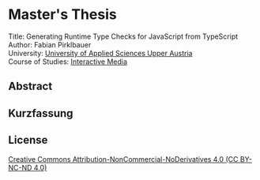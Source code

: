 # Master's Thesis

Title: Generating Runtime Type Checks for JavaScript from TypeScript  
Author: Fabian Pirklbauer  
University: [University of Applied Sciences Upper Austria](https://www.fh-ooe.at/en/)  
Course of Studies: [Interactive Media](https://www.fh-ooe.at/en/hagenberg-campus/studiengaenge/master/interactive-media/)

## Abstract

## Kurzfassung

## License

[Creative Commons Attribution-NonCommercial-NoDerivatives 4.0 (CC BY-NC-ND 4.0)](https://creativecommons.org/licenses/by-nc-nd/4.0/)
